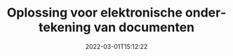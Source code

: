 ---
############################# Static ############################
layout: "product"
date: 2022-03-01T15:12:22
draft: false
#operation: 
#signaturetype: 
#fileformat: 
#productName: Java
lang: nl
#productCode: java
#otherformats: 
#breadcrumb: Put  signature on  for Java
product: "Signature"
product_tag: "signature"

############################# Head ############################
head_title: "C# .NET, Java, Node.js digitale handtekening-apps"
head_description: "Integreer elektronische handtekeningen in .NET-, Java- of Node.js-applicaties met GroupDocs.Signature. Onderteken populaire zakelijke documentformaten."

############################# Header ############################
title: "Oplossing voor elektronische ondertekening van documenten"
description: "Onderteken digitale documenten en afbeeldingen op elk platform met behulp van onze flexibele API's en app-gebaseerde oplossingen voor programmeurs en eindgebruikers."

############################# APIs ###############################
apis:
  enable: true

  api:
    # api loop
    - title: "GroupDocs.Signature High Code API's bevatten"
      link: "/signature/"
      label: "Bekijk alle High Code API's"
      api_product:
        # api_product loop
        - link: "/signature/net/"
          img_alt: "GroupDocs.Signature for .NET"
          image: "/border/groupdocs-signature-net.svg"
          product: "GroupDocs.Signature for"
          platform: ".NET"
          content: "Native .NET API om de meest populaire typen digitale handtekeningen toe te voegen, te doorzoeken en te verifiëren voor Microsoft Office, PDF, afbeeldingen en diverse andere indelingen in .NET-toepassingen."

        # api_product loop
        - link: "/signature/java/"
          img_alt: "GroupDocs.Signature for Java"
          image: "/border/groupdocs-signature-java.svg"
          product: "GroupDocs.Signature for"
          platform: "Java"
          content: "Versterk Java-applicaties met eSignature-mogelijkheden om een ​​breed scala aan documenten en afbeeldingen digitaal te ondertekenen op elk besturingssysteem waarop JDK is geïnstalleerd."

        # api_product loop
        - link: "/signature/nodejs-java/"
          img_alt: "GroupDocs.Signature for Node.js via Java"
          image: "/border/groupdocs-signature-nodejs-java.svg"
          product: "GroupDocs.Signature for"
          platform: "Node.js"
          content: "Onze Node.js-oplossing breidt uw bedrijfsapplicaties uit met digitale ondertekening. Zet eenvoudig elektronische handtekeningen op populaire documenten en afbeeldingsformaten."

    # api loop
    - title: "GroupDocs.Signature Low Code API's bevatten"
      link: "https://products.groupdocs.cloud/signature"
      label: "Bekijk alle Low Code API's"
      api_product:
        # api_product loop
        - link: "https://products.groupdocs.cloud/signature/curl"
          img_alt: "GroupDocs.Signature Cloud for cURL"
          image: "https://www.groupdocs.cloud/templates/groupdocscloud/images/sdk/272x272/groupdocs_signature-for-curl.png"
          product: "GroupDocs.Signature"
          platform: "Cloud for cURL"
          content: "Werk met cURL RESTful API voor documenthandtekeningen om verschillende soorten handtekeningen toe te voegen en te manipuleren in alle populaire documentindelingen, waaronder PDF, Word, Excel en afbeeldingen."

        # api_product loop
        - link: "https://products.groupdocs.cloud/signature/net"
          img_alt: "GroupDocs.Signature Cloud SDK for .NET"
          image: "https://www.groupdocs.cloud/templates/groupdocscloud/images/sdk/272x272/groupdocs_signature-for-net.png"
          product: "GroupDocs.Signature"
          platform: "Cloud SDK for .NET"
          content: "Gebruik e-signature RESTful API eenvoudig met .NET SDK om digitale handtekeningen in een aantal documentindelingen binnen .NET-applicaties te beheren."

        # api_product loop
        - link: "https://products.groupdocs.cloud/signature/java"
          img_alt: "GroupDocs.Signature Cloud SDK for Java"
          image: "https://www.groupdocs.cloud/templates/groupdocscloud/images/sdk/272x272/groupdocs_signature-for-java.png"
          product: "GroupDocs.Signature"
          platform: "Cloud SDK for Java"
          content: "Implementeer geavanceerde functies voor documentondertekening in uw Java-toepassingen met de speciaal ontworpen SDK voor documentondertekening voor Java."

    # api loop
    - title: "GroupDocs.Signature Geen code-apps inbegrepen"
      link: "https://products.groupdocs.app/signature"
      label: "Bekijk alle apps zonder code"
      api_product:
        # api_product loop
        - link: "https://products.groupdocs.app/signature/total"
          img_alt: "GroupDocs.Signature Total"
          image: "https://www.aspose.cloud/templates/asposeapp/images/products/logo/aspose_signature-app.png"
          product: "GroupDocs.Signature"
          platform: "Total"
          content: "Onderteken Microsoft Word-, Excel-, PowerPoint-, Visio- en PDF-bestanden met tekst, afbeelding, streepjescode of QR-code."

        # api_product loop
        - link: "https://products.groupdocs.app/signature/docx"
          img_alt: "GroupDocs.Signature DOCX"
          image: "https://www.aspose.cloud/templates/groupdocsapp/images/products/logo/groupdocs_words-app.png"
          product: "GroupDocs.Signature"
          platform: "DOCX"
          content: "Onderteken gratis Word-documenten online rechtstreeks vanuit uw browser."

        # api_product loop
        - link: "https://products.groupdocs.app/signature/pdf"
          img_alt: "GroupDocs.Signature PDF"
          image: "https://www.aspose.cloud/templates/groupdocsapp/images/products/logo/groupdocs_pdf-app.png"
          product: "GroupDocs.Signature"
          platform: "PDF"
          content: "e-Sign PDF-bestanden met tekst, afbeelding of streepjescode vanuit elke webbrowser."

############################# Back to top ###############################
back_to_top:
  enable: true
---